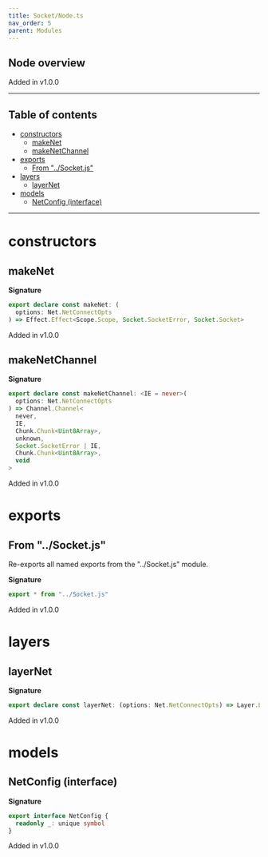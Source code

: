 ```yaml
---
title: Socket/Node.ts
nav_order: 5
parent: Modules
---
```


## Node overview

Added in v1.0.0

---

<h2 class="text-delta">Table of contents</h2>

- [constructors](#constructors)
  - [makeNet](#makenet)
  - [makeNetChannel](#makenetchannel)
- [exports](#exports)
  - [From "../Socket.js"](#from-socketjs)
- [layers](#layers)
  - [layerNet](#layernet)
- [models](#models)
  - [NetConfig (interface)](#netconfig-interface)

---

# constructors

## makeNet

**Signature**

```ts
export declare const makeNet: (
  options: Net.NetConnectOpts
) => Effect.Effect<Scope.Scope, Socket.SocketError, Socket.Socket>
```

Added in v1.0.0

## makeNetChannel

**Signature**

```ts
export declare const makeNetChannel: <IE = never>(
  options: Net.NetConnectOpts
) => Channel.Channel<
  never,
  IE,
  Chunk.Chunk<Uint8Array>,
  unknown,
  Socket.SocketError | IE,
  Chunk.Chunk<Uint8Array>,
  void
>
```

Added in v1.0.0

# exports

## From "../Socket.js"

Re-exports all named exports from the "../Socket.js" module.

**Signature**

```ts
export * from "../Socket.js"
```

Added in v1.0.0

# layers

## layerNet

**Signature**

```ts
export declare const layerNet: (options: Net.NetConnectOpts) => Layer.Layer<never, Socket.SocketError, Socket.Socket>
```

Added in v1.0.0

# models

## NetConfig (interface)

**Signature**

```ts
export interface NetConfig {
  readonly _: unique symbol
}
```

Added in v1.0.0
